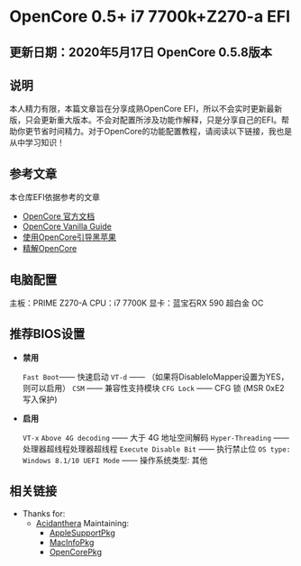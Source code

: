 # OpenCore 0.5+ i7 7700k+Z270-a EFI

## 更新日期：2020年5月17日 OpenCore 0.5.8版本

## 说明

本人精力有限，本篇文章旨在分享成熟OpenCore EFI，所以不会实时更新最新版，只会更新重大版本。不会对配置所涉及功能作解释，只是分享自己的EFI。帮助你更节省时间精力。对于OpenCore的功能配置教程，请阅读以下链接，我也是从中学习知识！

## 参考文章

本仓库EFI依据参考的文章
  - [OpenCore 官方文档](https://github.com/acidanthera/OpenCorePkg/blob/master/Docs/Configuration.pdf)
  - [OpenCore Vanilla Guide](https://khronokernel-2.gitbook.io/opencore-vanilla-desktop-guide/)
  - [使用OpenCore引导黑苹果](https://blog.xjn819.com/?p=543)
  - [精解OpenCore](https://blog.daliansky.net/OpenCore-BootLoader.html)
  
  ## 电脑配置
  
  主板：PRIME Z270-A
  CPU：i7 7700K
  显卡：蓝宝石RX 590 超白金 OC
  
##
  
## 推荐BIOS设置

- **禁用**

   `Fast Boot`—— 快速启动
   `VT-d` —— （如果将DisableIoMapper设置为YES，则可以启用）
   `CSM` —— 兼容性支持模块
   `CFG Lock` —— CFG 锁 (MSR 0xE2 写入保护)
  
- **启用**

   `VT-x`
   `Above 4G decoding` —— 大于 4G 地址空间解码
   `Hyper-Threading` —— 处理器超线程处理器超线程
   `Execute Disable Bit` —— 执行禁止位
   `OS type: Windows 8.1/10 UEFI Mode` —— 操作系统类型: 其他 


## 相关链接

- Thanks for:
  - [Acidanthera](https://github.com/acidanthera) Maintaining:
    - [AppleSupportPkg](https://github.com/acidanthera/AppleSupportPkg)
    - [MacInfoPkg](https://github.com/acidanthera/MacInfoPkg)
    - [OpenCorePkg](https://github.com/acidanthera/OpenCorePkg)
